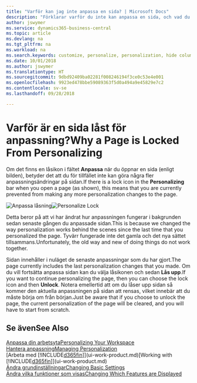 ```yaml
---
title: "Varför kan jag inte anpassa en sida? | Microsoft Docs"
description: "Förklarar varför du inte kan anpassa en sida, och vad du kan göra om du vill låsa upp den för att anpassa den."
author: jswymer
ms.service: dynamics365-business-central
ms.topic: article
ms.devlang: na
ms.tgt_pltfrm: na
ms.workload: na
ms.search.keywords: customize, personalize, personalization, hide columns, remove fields, move fields
ms.date: 10/01/2018
ms.author: jswymer
ms.translationtype: HT
ms.sourcegitcommit: 9dbd92409ba02281f008246194f3ce0c53e4e001
ms.openlocfilehash: 9923ed478bbe59089363f5d0a494a9e45829e7c2
ms.contentlocale: sv-se
ms.lasthandoff: 09/28/2018

---
```

# <a name="why-a-page-is-locked-from-personalizing"></a><span data-ttu-id="cc1fd-103">Varför är en sida låst för anpassning?</span><span class="sxs-lookup"><span data-stu-id="cc1fd-103">Why a Page is Locked From Personalizing</span></span>
<span data-ttu-id="cc1fd-104">Om det finns en låsikon i fältet **Anpassa** när du öppnar en sida (enligt bilden), betyder det att du för tillfället inte kan göra några fler anpassningsändringar på sidan.</span><span class="sxs-lookup"><span data-stu-id="cc1fd-104">If there is a lock icon in the **Personalizing** bar when you open a page (as shown), this means that you are currently prevented from making any more personalization changes to the page.</span></span>

<span data-ttu-id="cc1fd-105">![Anpassa låsning](media/personalization-locked.png "Anpassa låsning")</span><span class="sxs-lookup"><span data-stu-id="cc1fd-105">![Personalize Lock](media/personalization-locked.png "Personalize lock")</span></span>

<span data-ttu-id="cc1fd-106">Detta beror på att vi har ändrat hur anpassningen fungerar i bakgrunden sedan senaste gången du anpassade sidan.</span><span class="sxs-lookup"><span data-stu-id="cc1fd-106">This is because we changed the way personalization works behind the scenes since the last time that you personalized the page.</span></span> <span data-ttu-id="cc1fd-107">Tyvärr fungerade inte det gamla och det nya sättet tillsammans.</span><span class="sxs-lookup"><span data-stu-id="cc1fd-107">Unfortunately, the old way and new of doing things do not work together.</span></span>

<span data-ttu-id="cc1fd-108">Sidan innehåller i nuläget de senaste anpassningar som du har gjort.</span><span class="sxs-lookup"><span data-stu-id="cc1fd-108">The page currently includes the last personalization changes that you made.</span></span> <span data-ttu-id="cc1fd-109">Om du vill fortsätta anpassa sidan kan du välja låsikonen och sedan **Lås upp**.</span><span class="sxs-lookup"><span data-stu-id="cc1fd-109">If you want to continue personalizing the page, then you can choose the lock icon and then **Unlock**.</span></span> <span data-ttu-id="cc1fd-110">Notera emellertid att om du låser upp sidan så kommer den aktuella anpassningen på sidan att rensas, vilket innebär att du måste börja om från början.</span><span class="sxs-lookup"><span data-stu-id="cc1fd-110">Just be aware that if you choose to unlock the page, the current personalization of the page will be cleared, and you will have to start from scratch.</span></span>


## <a name="see-also"></a><span data-ttu-id="cc1fd-111">Se även</span><span class="sxs-lookup"><span data-stu-id="cc1fd-111">See Also</span></span>
[<span data-ttu-id="cc1fd-112">Anpassa din arbetsyta</span><span class="sxs-lookup"><span data-stu-id="cc1fd-112">Personalizing Your Workspace</span></span>](ui-personalization-manage.md)  
[<span data-ttu-id="cc1fd-113">Hantera anpassning</span><span class="sxs-lookup"><span data-stu-id="cc1fd-113">Managing Personalization</span></span>](ui-personalization-manage.md)  
<span data-ttu-id="cc1fd-114">[Arbeta med [!INCLUDE[d365fin](includes/d365fin_md.md)]](ui-work-product.md)</span><span class="sxs-lookup"><span data-stu-id="cc1fd-114">[Working with [!INCLUDE[d365fin](includes/d365fin_md.md)]](ui-work-product.md)</span></span>  
[<span data-ttu-id="cc1fd-115">Ändra grundinställningar</span><span class="sxs-lookup"><span data-stu-id="cc1fd-115">Changing Basic Settings</span></span>](ui-change-basic-settings.md)  
[<span data-ttu-id="cc1fd-116">Ändra vilka funktioner som visas</span><span class="sxs-lookup"><span data-stu-id="cc1fd-116">Changing Which Features are Displayed</span></span>](ui-experiences.md)  


